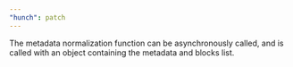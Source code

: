 ```yaml
---
"hunch": patch
---
```


The metadata normalization function can be asynchronously called, and is called with an object containing the metadata and blocks list.
